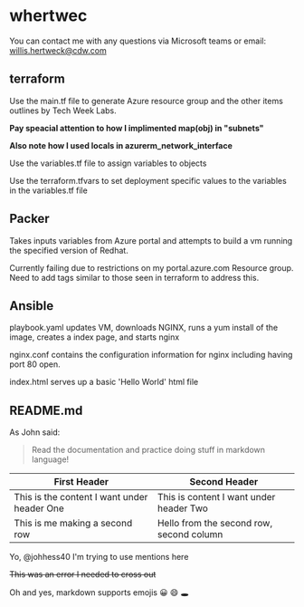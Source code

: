 # whertwec

You can contact me with any questions via Microsoft teams or email: willis.hertweck@cdw.com

## terraform

Use the main.tf file to generate Azure resource group and the other items outlines by Tech Week Labs.  

**Pay speacial attention to how I implimented map(obj) in "subnets"**

**Also note how I used locals in azurerm_network_interface**

Use the variables.tf file to assign variables to objects

Use the terraform.tfvars to set deployment specific values to the variables in the variables.tf file

## Packer

Takes inputs variables from Azure portal and attempts to build a vm running the specified version of Redhat.

Currently failing due to restrictions on my portal.azure.com Resource group.  Need to add tags similar to those seen in terraform to address this.

## Ansible

playbook.yaml updates VM, downloads NGINX, runs a yum install of the image, creates a index page, and starts nginx

nginx.conf contains the configuration information for nginx including having port 80 open. 

index.html serves up a basic 'Hello World' html file

## README.md

As John said:

> Read the documentation and practice doing stuff in markdown language!

First Header | Second Header
------------ | -------------
This is the content I want under header One | This is content I want under header Two
This is me making a second row | Hello from the second row, second column

Yo, @johhess40 I'm trying to use mentions here

~~This was an error I needed to cross out~~

Oh and yes, markdown supports emojis :grinning: :smile: :hole: